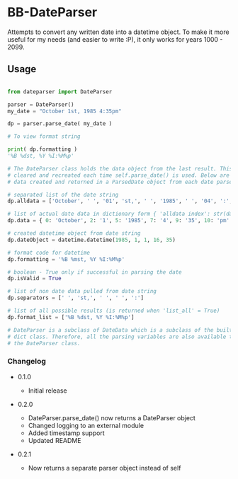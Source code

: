 # BB-DateParser

Attempts to convert any written date into a datetime object. To make it more useful for my needs (and easier to write :P), it only works for years 1000 - 2099.

## Usage

```python

from dateparser import DateParser

parser = DateParser()
my_date = "October 1st, 1985 4:35pm"

dp = parser.parse_date( my_date )

# To view format string

print( dp.formatting )
'%B %dst, %Y %I:%M%p'

# The DateParser class holds the data object from the last result. This is
# cleared and recreated each time self.parse_date() is used. Below are the
# data created and returned in a ParsedDate object from each date parsed

# separated list of the date string
dp.alldata = ['October', ' ', '01', 'st,', ' ', '1985', ' ', '04', ':', '35', 'PM']

# list of actual date data in dictionary form { 'alldata index': str(data) }
dp.data = { 0: 'October', 2: '1', 5: '1985', 7: '4', 9: '35', 10: 'pm' }

# created datetime object from date string
dp.dateObject = datetime.datetime(1985, 1, 1, 16, 35)

# format code for datetime
dp.formatting = '%B %mst, %Y %I:%M%p'

# boolean - True only if successful in parsing the date
dp.isValid = True

# list of non date data pulled from date string
dp.separators = [' ', 'st,', ' ', ' ', ':']

# list of all possible results (is returned when 'list_all' = True)
dp.format_list = ['%B %dst, %Y %I:%M%p']

# DateParser is a subclass of DateData which is a subclass of the builtin
# dict class. Therefore, all the parsing variables are also available through
# the DateParser class.

```

### Changelog

- 0.1.0
    - Initial release

- 0.2.0
    - DateParser.parse_date() now returns a DateParser object
    - Changed logging to an external module
    - Added timestamp support
    - Updated README

- 0.2.1
    - Now returns a separate parser object instead of self
